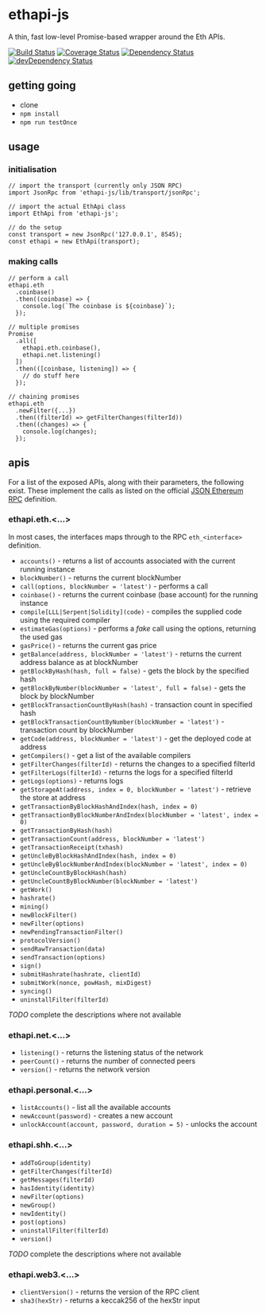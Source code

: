 # ethapi-js

A thin, fast low-level Promise-based wrapper around the Eth APIs.

[![Build Status](https://travis-ci.org/jacogr/ethapi-js.svg?branch=master)](https://travis-ci.org/jacogr/ethapi-js)
[![Coverage Status](https://coveralls.io/repos/github/jacogr/ethapi-js/badge.svg?branch=master)](https://coveralls.io/github/jacogr/ethapi-js?branch=master)
[![Dependency Status](https://david-dm.org/jacogr/ethapi-js.svg)](https://david-dm.org/jacogr/ethapi-js)
[![devDependency Status](https://david-dm.org/jacogr/ethapi-js/dev-status.svg)](https://david-dm.org/jacogr/ethapi-js#info=devDependencies)

## getting going

- clone
- `npm install`
- `npm run testOnce`

## usage

### initialisation

```
// import the transport (currently only JSON RPC)
import JsonRpc from 'ethapi-js/lib/transport/jsonRpc';

// import the actual EthApi class
import EthApi from 'ethapi-js';

// do the setup
const transport = new JsonRpc('127.0.0.1', 8545);
const ethapi = new EthApi(transport);
```

### making calls

```
// perform a call
ethapi.eth
  .coinbase()
  .then((coinbase) => {
    console.log(`The coinbase is ${coinbase}`);
  });

// multiple promises
Promise
  .all([
    ethapi.eth.coinbase(),
    ethapi.net.listening()
  ])
  .then(([coinbase, listening]) => {
    // do stuff here
  });

// chaining promises
ethapi.eth
  .newFilter({...})
  .then((filterId) => getFilterChanges(filterId))
  .then((changes) => {
    console.log(changes);
  });
```

## apis

For a list of the exposed APIs, along with their parameters, the following exist. These implement the calls as listed on the official [JSON Ethereum RPC](https://github.com/ethereum/wiki/wiki/JSON-RPC) definition.

### ethapi.eth.<...>

In most cases, the interfaces maps through to the RPC `eth_<interface>` definition.

- `accounts()` - returns a list of accounts associated with the current running instance
- `blockNumber()` - returns the current blockNumber
- `call(options, blockNumber = 'latest')` - performs a call
- `coinbase()` - returns the current coinbase (base account) for the running instance
- `compile[LLL|Serpent|Solidity](code)` - compiles the supplied code using the required compiler
- `estimateGas(options)` - performs a *fake* call using the options, returning the used gas
- `gasPrice()` - returns the current gas price
- `getBalance(address, blockNumber = 'latest')` - returns the current address balance as at blockNumber
- `getBlockByHash(hash, full = false)` - gets the block by the specified hash
- `getBlockByNumber(blockNumber = 'latest', full = false)` - gets the block by blockNumber
- `getBlockTransactionCountByHash(hash)` - transaction count in specified hash
- `getBlockTransactionCountByNumber(blockNumber = 'latest')` - transaction count by blockNumber
- `getCode(address, blockNumber = 'latest')` - get the deployed code at address
- `getCompilers()` - get a list of the available compilers
- `getFilterChanges(filterId)` - returns the changes to a specified filterId
- `getFilterLogs(filterId)` - returns the logs for a specified filterId
- `getLogs(options)` - returns logs
- `getStorageAt(address, index = 0, blockNumber = 'latest')` - retrieve the store at address
- `getTransactionByBlockHashAndIndex(hash, index = 0)`
- `getTransactionByBlockNumberAndIndex(blockNumber = 'latest', index = 0)`
- `getTransactionByHash(hash)`
- `getTransactionCount(address, blockNumber = 'latest')`
- `getTransactionReceipt(txhash)`
- `getUncleByBlockHashAndIndex(hash, index = 0)`
- `getUncleByBlockNumberAndIndex(blockNumber = 'latest', index = 0)`
- `getUncleCountByBlockHash(hash)`
- `getUncleCountByBlockNumber(blockNumber = 'latest')`
- `getWork()`
- `hashrate()`
- `mining()`
- `newBlockFilter()`
- `newFilter(options)`
- `newPendingTransactionFilter()`
- `protocolVersion()`
- `sendRawTransaction(data)`
- `sendTransaction(options)`
- `sign()`
- `submitHashrate(hashrate, clientId)`
- `submitWork(nonce, powHash, mixDigest)`
- `syncing()`
- `uninstallFilter(filterId)`

*TODO* complete the descriptions where not available

### ethapi.net.<...>

- `listening()` - returns the listening status of the network
- `peerCount()` - returns the number of connected peers
- `version()` - returns the network version

### ethapi.personal.<...>

- `listAccounts()` - list all the available accounts
- `newAccount(password)` - creates a new account
- `unlockAccount(account, password, duration = 5)` - unlocks the account

### ethapi.shh.<...>

- `addToGroup(identity)`
- `getFilterChanges(filterId)`
- `getMessages(filterId)`
- `hasIdentity(identity)`
- `newFilter(options)`
- `newGroup()`
- `newIdentity()`
- `post(options)`
- `uninstallFilter(filterId)`
- `version()`

*TODO* complete the descriptions where not available

### ethapi.web3.<...>

- `clientVersion()` - returns the version of the RPC client
- `sha3(hexStr)` - returns a keccak256 of the hexStr input
